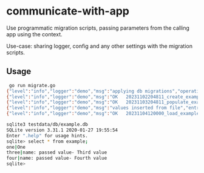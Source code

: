 # communicate-with-app

Use programmatic migration scripts, passing parameters from the calling app using the context.

Use-case: sharing logger, config and any other settings with the migration scripts.

## Usage

```sh
 go run migrate.go
{"level":"info","logger":"demo","msg":"applying db migrations","operation":"migratedb"}
{"level":"info","logger":"demo","msg":"OK   20231102204811_create_example.sql (2.68ms)","operation":"migratedb"}
{"level":"info","logger":"demo","msg":"OK   20231103204811_populate_example.sql (2.65ms)","operation":"migratedb"}
{"level":"info","logger":"demo","msg":"values inserted from file","entries":2}
{"level":"info","logger":"demo","msg":"OK   20231104120000_load_example.go (2.74ms)","operation":"migratedb"}
```

```sh
sqlite3 testdata/db/example.db 
SQLite version 3.31.1 2020-01-27 19:55:54
Enter ".help" for usage hints.
sqlite> select * from example;
one|One
three|name: passed value- Third value
four|name: passed value- Fourth value
sqlite> 
```
